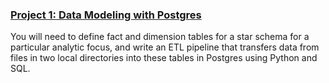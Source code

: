 ### [Project 1: Data Modeling with Postgres](/data-modeling-with-postgres/readme.md)
You will need to define fact and dimension tables for a star schema for a particular analytic focus, and write an ETL pipeline that transfers data from files in two local directories into these tables in Postgres using Python and SQL.
